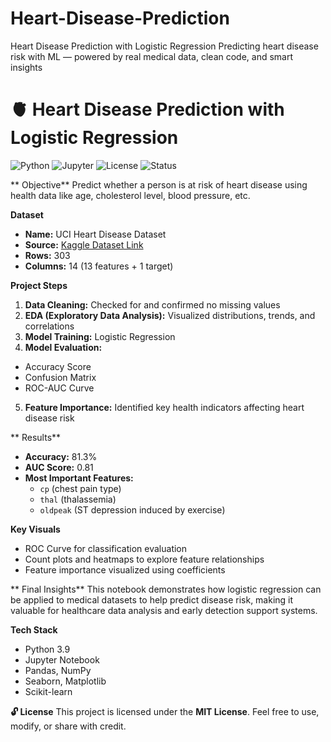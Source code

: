 # Heart-Disease-Prediction
Heart Disease Prediction with Logistic Regression Predicting heart disease risk with ML — powered by real medical data, clean code, and smart insights
# 🫀 Heart Disease Prediction with Logistic Regression

![Python](https://img.shields.io/badge/Python-3.9-blue)
![Jupyter](https://img.shields.io/badge/Notebook-Jupyter-orange)
![License](https://img.shields.io/badge/License-MIT-green)
![Status](https://img.shields.io/badge/Status-Complete-brightgreen)

** Objective**
Predict whether a person is at risk of heart disease using health data like age, cholesterol level, blood pressure, etc.

 **Dataset**
- **Name:** UCI Heart Disease Dataset
- **Source:** [Kaggle Dataset Link](https://www.kaggle.com/datasets/ronitf/heart-disease-uci)
- **Rows:** 303
- **Columns:** 14 (13 features + 1 target)

**Project Steps**
1.  **Data Cleaning:** Checked for and confirmed no missing values
2.  **EDA (Exploratory Data Analysis):** Visualized distributions, trends, and correlations
3.  **Model Training:** Logistic Regression
4.  **Model Evaluation:**
   - Accuracy Score
   - Confusion Matrix
   - ROC-AUC Curve
5.  **Feature Importance:** Identified key health indicators affecting heart disease risk

** Results**
- **Accuracy:** 81.3%
- **AUC Score:** 0.81
- **Most Important Features:**
  - `cp` (chest pain type)
  - `thal` (thalassemia)
  - `oldpeak` (ST depression induced by exercise)

 **Key Visuals**
- ROC Curve for classification evaluation
- Count plots and heatmaps to explore feature relationships
- Feature importance visualized using coefficients

** Final Insights**
This notebook demonstrates how logistic regression can be applied to medical datasets to help predict disease risk, making it valuable for healthcare data analysis and early detection support systems.

**Tech Stack**
- Python 3.9
- Jupyter Notebook
- Pandas, NumPy
- Seaborn, Matplotlib
- Scikit-learn

 **🔓 License**
This project is licensed under the **MIT License**. Feel free to use, modify, or share with credit.
